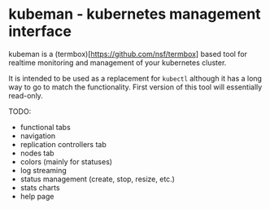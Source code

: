 # kubeman - kubernetes management interface

kubeman is a (termbox)[https://github.com/nsf/termbox] based tool for realtime monitoring and management of your kubernetes cluster.

It is intended to be used as a replacement for `kubectl` although it has a long way to go to match the functionality. First version of this tool will essentially read-only.

TODO:

- functional tabs
- navigation
- replication controllers tab
- nodes tab
- colors (mainly for statuses)
- log streaming
- status management (create, stop, resize, etc.)
- stats charts
- help page
